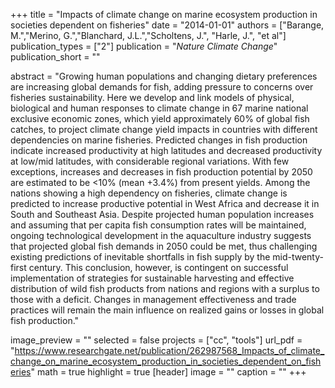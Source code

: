 +++
title = "Impacts of climate change on marine ecosystem production in societies dependent on fisheries"
date = "2014-01-01"
authors = ["Barange, M.","Merino, G.","Blanchard, J.L.","Scholtens, J.", "Harle, J.", "et al"]
publication_types = ["2"]
publication = "_Nature Climate Change_"
publication_short = ""

abstract = "Growing human populations and changing dietary preferences are increasing global demands for fish, adding pressure to concerns over fisheries sustainability. Here we develop and link models of physical, biological and human responses to climate change in 67 marine national exclusive economic zones, which yield approximately 60% of global fish catches, to project climate change yield impacts in countries with different dependencies on marine fisheries. Predicted changes in fish production indicate increased productivity at high latitudes and decreased productivity at low/mid latitudes, with considerable regional variations. With few exceptions, increases and decreases in fish production potential by 2050 are estimated to be <10% (mean +3.4%) from present yields. Among the nations showing a high dependency on fisheries, climate change is predicted to increase productive potential in West Africa and decrease it in South and Southeast Asia. Despite projected human population increases and assuming that per capita fish consumption rates will be maintained, ongoing technological development in the aquaculture industry suggests that projected global fish demands in 2050 could be met, thus challenging existing predictions of inevitable shortfalls in fish supply by the mid-twenty-first century. This conclusion, however, is contingent on successful implementation of strategies for sustainable harvesting and effective distribution of wild fish products from nations and regions with a surplus to those with a deficit. Changes in management effectiveness and trade practices will remain the main influence on realized gains or losses in global fish production."

image_preview = ""
selected = false
projects = ["cc", "tools"]
url_pdf = "https://www.researchgate.net/publication/262987568_Impacts_of_climate_change_on_marine_ecosystem_production_in_societies_dependent_on_fisheries"
math = true
highlight = true
[header]
image = ""
caption = ""
+++


